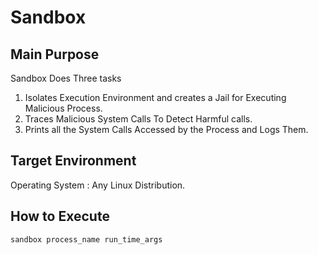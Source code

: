 # Sandbox

## Main Purpose 

Sandbox Does Three tasks

1. Isolates Execution Environment and creates a Jail for Executing Malicious Process.
2. Traces Malicious System Calls To Detect Harmful calls.
3. Prints all the System Calls Accessed by the Process and Logs Them.

## Target Environment 

Operating System : Any Linux Distribution.

## How to Execute 

```terminal
sandbox process_name run_time_args 
```
